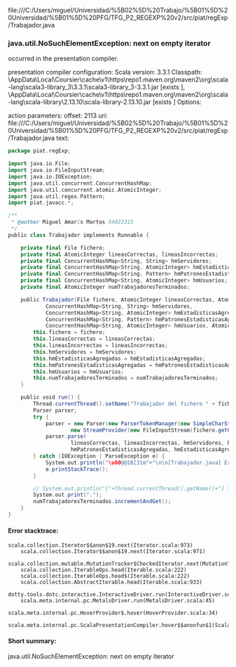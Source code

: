 file:///C:/Users/miguel/Universidad/%5B02%5D%20Trabajo/%5B01%5D%20Universidad/%5B01%5D%20PFG/TFG_P2_REGEXP%20v2/src/piat/regExp/Trabajador.java
### java.util.NoSuchElementException: next on empty iterator

occurred in the presentation compiler.

presentation compiler configuration:
Scala version: 3.3.1
Classpath:
<HOME>\AppData\Local\Coursier\cache\v1\https\repo1.maven.org\maven2\org\scala-lang\scala3-library_3\3.3.1\scala3-library_3-3.3.1.jar [exists ], <HOME>\AppData\Local\Coursier\cache\v1\https\repo1.maven.org\maven2\org\scala-lang\scala-library\2.13.10\scala-library-2.13.10.jar [exists ]
Options:



action parameters:
offset: 2113
uri: file:///C:/Users/miguel/Universidad/%5B02%5D%20Trabajo/%5B01%5D%20Universidad/%5B01%5D%20PFG/TFG_P2_REGEXP%20v2/src/piat/regExp/Trabajador.java
text:
```scala
package piat.regExp;

import java.io.File;
import java.io.FileInputStream;
import java.io.IOException;
import java.util.concurrent.ConcurrentHashMap;
import java.util.concurrent.atomic.AtomicInteger;
import java.util.regex.Pattern;
import piat.javacc.*;

/**
 * @author Miguel Amarís Martos 54022315
 */
public class Trabajador implements Runnable {

	private final File fichero;
	private final AtomicInteger lineasCorrectas, lineasIncorrectas;
	private final ConcurrentHashMap<String, String> hmServidores;
	private final ConcurrentHashMap<String, AtomicInteger> hmEstadisticasAgregadas;
	private final ConcurrentHashMap<String, Pattern> hmPatronesEstadisticasAgregadas;
	private final ConcurrentHashMap<String, AtomicInteger> hmUsuarios;
	private final AtomicInteger numTrabajadoresTerminados;

	public Trabajador(File fichero, AtomicInteger lineasCorrectas, AtomicInteger lineasIncorrectas,
			ConcurrentHashMap<String, String> hmServidores,
			ConcurrentHashMap<String, AtomicInteger> hmEstadisticasAgregadas,
			ConcurrentHashMap<String, Pattern> hmPatronesEstadisticasAgregadas,
			ConcurrentHashMap<String, AtomicInteger> hmUsuarios, AtomicInteger numTrabajadoresTerminados) {
		this.fichero = fichero;
		this.lineasCorrectas = lineasCorrectas;
		this.lineasIncorrectas = lineasIncorrectas;
		this.hmServidores = hmServidores;
		this.hmEstadisticasAgregadas = hmEstadisticasAgregadas;
		this.hmPatronesEstadisticasAgregadas = hmPatronesEstadisticasAgregadas;
		this.hmUsuarios = hmUsuarios;
		this.numTrabajadoresTerminados = numTrabajadoresTerminados;
	}

	public void run() {
		Thread.currentThread().setName("Trabajador del fichero " + fichero.getName());
		Parser parser;
		try {
			parser = new Parser(new ParserTokenManager(new SimpleCharStream(
					new StreamProvider(new FileInputStream(fichero.getCanonicalPath()), "UTF-8"))));
			parser.parse(
					lineasCorrectas, lineasIncorrectas, hmServidores, hmUsuarios,
					hmPatronesEstadisticasAgregadas, hmEstadisticasAgregadas);
		} catch (IOException | ParseException e) {
			System.out.println("\u00@@1B[31m"+"\n\n[Trabajador.java] Error detectado! Debería ser gestionado en el parser...\n\n"+ "\u001B[0m");
			e.printStackTrace();
		}

		// System.out.println("["+Thread.currentThread().getName()+"] Termino");
		System.out.print(".");
		numTrabajadoresTerminados.incrementAndGet();
	}
}

```



#### Error stacktrace:

```
scala.collection.Iterator$$anon$19.next(Iterator.scala:973)
	scala.collection.Iterator$$anon$19.next(Iterator.scala:971)
	scala.collection.mutable.MutationTracker$CheckedIterator.next(MutationTracker.scala:76)
	scala.collection.IterableOps.head(Iterable.scala:222)
	scala.collection.IterableOps.head$(Iterable.scala:222)
	scala.collection.AbstractIterable.head(Iterable.scala:933)
	dotty.tools.dotc.interactive.InteractiveDriver.run(InteractiveDriver.scala:168)
	scala.meta.internal.pc.MetalsDriver.run(MetalsDriver.scala:45)
	scala.meta.internal.pc.HoverProvider$.hover(HoverProvider.scala:34)
	scala.meta.internal.pc.ScalaPresentationCompiler.hover$$anonfun$1(ScalaPresentationCompiler.scala:352)
```
#### Short summary: 

java.util.NoSuchElementException: next on empty iterator